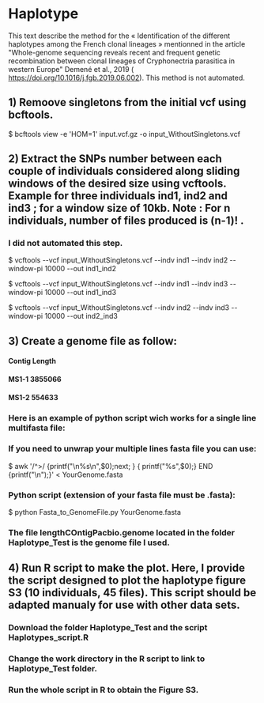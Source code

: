 # Haplotype

This text describe the method for the « Identification of the different haplotypes among the French clonal lineages » mentionned in the article "Whole-genome sequencing reveals recent and frequent genetic recombination between clonal lineages of Cryphonectria parasitica in western Europe" Demené et al., 2019 (
https://doi.org/10.1016/j.fgb.2019.06.002). This method is not automated. 

## 1) Remoove singletons from the initial vcf using bcftools.

$ bcftools view -e 'HOM=1' input.vcf.gz -o input_WithoutSingletons.vcf

## 2) Extract the SNPs number between each couple of individuals considered along sliding windows of the desired size using vcftools. Example for three individuals ind1, ind2 and ind3 ; for a window size of 10kb. Note : For n individuals, number of files produced is (n-1)! . 
### I did not automated this step.

$ vcftools --vcf input_WithoutSingletons.vcf --indv ind1 --indv ind2 --window-pi 10000 --out ind1_ind2

$ vcftools --vcf input_WithoutSingletons.vcf --indv ind1 --indv ind3 --window-pi 10000 --out ind1_ind3

$ vcftools --vcf input_WithoutSingletons.vcf --indv ind2 --indv ind3 --window-pi 10000 --out ind2_ind3

## 3) Create a genome file as follow: 

#### Contig Length
#### MS1-1 3855066
#### MS1-2 554633

### Here is an example of python script wich works for a single line multifasta file:
### If you need to unwrap your multiple lines fasta file you can use: 
$ awk '/^>/ {printf("\n%s\n",$0);next; } { printf("%s",$0);}  END {printf("\n");}' < YourGenome.fasta
### Python script (extension of your fasta file must be .fasta):

$ python Fasta_to_GenomeFile.py YourGenome.fasta

### The file lengthCOntigPacbio.genome located in the folder Haplotype_Test is the genome file I used.

## 4) Run R script to make the plot. Here, I provide the script designed to plot the haplotype figure S3 (10 individuals, 45 files). This script should be adapted manualy for use with other data sets.

### Download the folder Haplotype_Test and the script Haplotypes_script.R
### Change the work directory in the R script to link to Haplotype_Test folder.
### Run the whole script in R to obtain the Figure S3.
